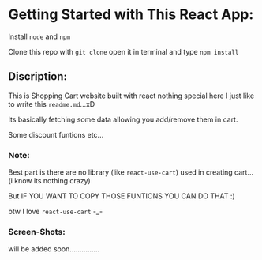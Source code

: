 # Getting Started with This React App:

Install `node` and `npm`

Clone this repo with `git clone` open it in terminal and type `npm install`

## Discription:

This is Shopping Cart website built with react nothing special here I just like to write this `readme.md`...xD

Its basically fetching some data allowing you add/remove them in cart.

Some discount funtions etc...

### Note:

Best part is there are no library (like `react-use-cart`) used in creating cart...(i know its nothing crazy)

But IF YOU WANT TO COPY THOSE FUNTIONS YOU CAN DO THAT :)

btw I love `react-use-cart` -\_-

### Screen-Shots:

will be added soon...............

